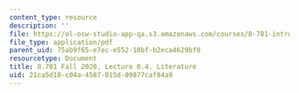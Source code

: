 ```yaml
---
content_type: resource
description: ''
file: https://ol-ocw-studio-app-qa.s3.amazonaws.com/courses/8-701-introduction-to-nuclear-and-particle-physics-fall-2020/21ca5d10c04a4587015d09877caf84a9_MIT8_701f20_lec0.4.pdf
file_type: application/pdf
parent_uid: 75ab9f65-e7ec-e552-10bf-b2eca4629bf0
resourcetype: Document
title: 8.701 Fall 2020, Lecture 0.4. Literature
uid: 21ca5d10-c04a-4587-015d-09877caf84a9
---
```

